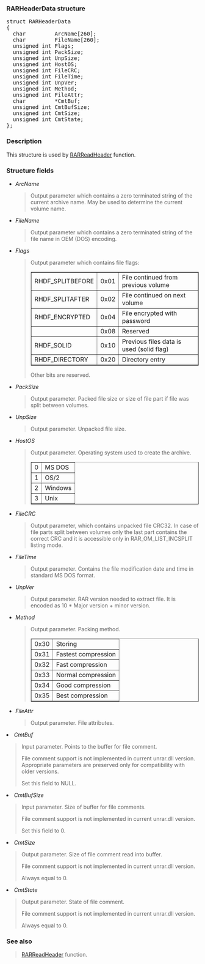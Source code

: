 <!DOCTYPE HTML PUBLIC "-//W3C//DTD HTML 4.01 Transitional//EN">
<html>

<head>
<title>UnRAR.dll Manual</title>
</head>

<body>

<h3>RARHeaderData structure</h3>

<pre>
struct RARHeaderData
{
  char         ArcName[260];
  char         FileName[260];
  unsigned int Flags;
  unsigned int PackSize;
  unsigned int UnpSize;
  unsigned int HostOS;
  unsigned int FileCRC;
  unsigned int FileTime;
  unsigned int UnpVer;
  unsigned int Method;
  unsigned int FileAttr;
  char         *CmtBuf;
  unsigned int CmtBufSize;
  unsigned int CmtSize;
  unsigned int CmtState;
};
</pre>

<h3>Description</h3>
<p>This structure is used by <a href="RARReadHeader.md">RARReadHeader</a>
function.</p>

<h3>Structure fields</h3>

<ul>
<li>
<i>ArcName</i>
<blockquote>
  Output parameter which contains a zero terminated string of the
  current archive name. May be used to determine the current volume name. 
</blockquote>

<li>
<i>FileName</i>
<blockquote>
  Output parameter which contains a zero terminated string of the 
  file name in OEM (DOS) encoding.
</blockquote>

<li>
<i>Flags</i>
<blockquote>
  <p>Output parameter which contains file flags:</p>
  <table border="1">
  <tr><td>RHDF_SPLITBEFORE</td><td>0x01</td><td>File continued from previous volume</td></tr>
  <tr><td>RHDF_SPLITAFTER</td><td>0x02</td><td>File continued on next volume</td></tr>
  <tr><td>RHDF_ENCRYPTED</td><td>0x04</td><td>File encrypted with password</td></tr>
  <tr><td></td><td>0x08</td><td>Reserved</td></tr>
  <tr><td>RHDF_SOLID</td><td>0x10</td><td>Previous files data is used (solid flag)</td></tr>
  <tr><td>RHDF_DIRECTORY</td><td>0x20</td><td>Directory entry</td></tr>
  </table>
  <p>Other bits are reserved.</p>
</blockquote>

<li>
<i>PackSize</i>
<blockquote>
  Output parameter. Packed file size or size of file part if file
  was split between volumes.
</blockquote>

<li>
<i>UnpSize</i>
<blockquote>
  Output parameter. Unpacked file size.
</blockquote>

<li>
<i>HostOS</i>
<blockquote>
  <p>Output parameter. Operating system used to create the archive.</p>

  <table border="1">
  <tr><td>0</td><td>MS DOS</td></tr>
  <tr><td>1</td><td>OS/2</td></tr>
  <tr><td>2</td><td>Windows</td></tr>
  <tr><td>3</td><td>Unix</td></tr>
  </table>
</blockquote>

<li>
<i>FileCRC</i>
<blockquote>
  Output parameter, which contains unpacked file CRC32. In case of file
  parts split between volumes only the last part contains the correct
  CRC and it is accessible only in RAR_OM_LIST_INCSPLIT listing mode.
</blockquote>

<li>
<i>FileTime</i>
<blockquote>
  Output parameter. Contains the file modification date and time in standard
  MS DOS format.
</blockquote>

<li>
<i>UnpVer</i>
<blockquote>
  Output parameter. RAR version needed to extract file.
  It is encoded as 10 * Major version + minor version.
</blockquote>

<li>
<i>Method</i>
<blockquote>
  <p>Output parameter. Packing method.</p>

  <table border="1">
  <tr><td>0x30</td><td>Storing</td></tr>
  <tr><td>0x31</td><td>Fastest compression</td></tr>
  <tr><td>0x32</td><td>Fast compression</td></tr>
  <tr><td>0x33</td><td>Normal compression</td></tr>
  <tr><td>0x34</td><td>Good compression</td></tr>
  <tr><td>0x35</td><td>Best compression</td></tr>
  </table>

</blockquote>

<li>
<i>FileAttr</i>
<blockquote>
  Output parameter. File attributes.
</blockquote>
</ul>

<li>
<i>CmtBuf</i>
<blockquote>
  <p>Input parameter. Points to the buffer for file comment.</p>
  <p>File comment support is not implemented in current unrar.dll version.
  Appropriate parameters are preserved only for compatibility
  with older versions.</p>
  <p>Set this field to NULL.</p>
</blockquote>

<li>
<i>CmtBufSize</i>
<blockquote>
  <p>Input parameter. Size of buffer for file comments.</p>
  <p>File comment support is not implemented in current unrar.dll version.</p>
  <p>Set this field to 0.</p>
</blockquote>

<li>
<i>CmtSize</i>
<blockquote>
  <p>Output parameter. Size of file comment read into buffer.<p>
  <p>File comment support is not implemented in current unrar.dll version.</p>
  <p>Always equal to 0.</p>
</blockquote>

<li>
<i>CmtState</i>
<blockquote>
  <p>Output parameter. State of file comment.<p>
  <p>File comment support is not implemented in current unrar.dll version.</p>
  <p>Always equal to 0.</p>
</blockquote>

</ul>

<h3>See also</h3>
<blockquote>
  <a href="RARReadHeader.md">RARReadHeader</a> function.
</blockquote>

</body>

</html>
